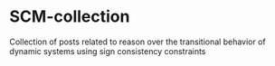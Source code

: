 # SCM-collection
Collection of posts related to reason over the transitional behavior of dynamic systems using sign consistency constraints
